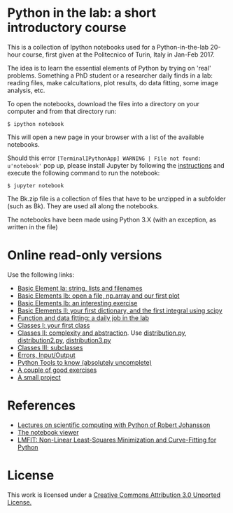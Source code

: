 Python in the lab: a short introductory course
==============================================

This is a collection of Ipython notebooks used for a Python-in-the-lab 20-hour course, first given at the Politecnico of Turin, Italy in Jan-Feb 2017.

The idea is to learn the essential elements of Python by trying on 'real' problems. Something a PhD student or a researcher daily finds in a lab: reading files, make calcultations, plot results, do data fitting, some image analysis, etc.

To open the notebooks, download the files into a directory on your computer and from that directory run:

    $ ipython notebook

This will open a new page in your browser with a list of the available notebooks.

Should this error `[TerminalIPythonApp] WARNING | File not found: u'notebook'` pop up, please install Jupyter by following the [instructions](http://jupyter.readthedocs.io/en/latest/install.html) and execute the following command to run the notebook:

    $ jupyter notebook

The Bk.zip file is a collection of files that have to be unzipped in a subfolder (such as Bk). They are used all along the notebooks.

The notebooks have been made using Python 3.X (with an exception, as written in the file)


Online read-only versions
=========================

Use the following links:

* [Basic Element Ia: string, lists and filenames](http://nbviewer.ipython.org/urls/raw.github.com/gdurin/Python-in-the-lab/master/Py_lectures_01_basicElements_a.ipynb)
* [Basic Elements Ib: open a file, np.array and our first plot](http://nbviewer.ipython.org/urls/raw.github.com/gdurin/Python-in-the-lab/master/Py_lectures_01_basicElements_b.ipynb)
* [Basic Elements Ib: an interesting exercise](http://nbviewer.ipython.org/urls/raw.github.com/gdurin/Python-in-the-lab/master/Py_lectures_01_basicElements_exercise.ipynb)
* [Basic Elements II: your first dictionary, and the first integral using scipy](http://nbviewer.ipython.org/urls/raw.github.com/gdurin/Python-in-the-lab/master/Py_lectures_02_basicElements.ipynb)
* [Function and data fitting: a daily job in the lab](http://nbviewer.ipython.org/urls/raw.github.com/gdurin/Python-in-the-lab/master/Py_lectures_03_Functions_and_data_fitting.ipynb)
* [Classes I: your first class](http://nbviewer.ipython.org/urls/raw.github.com/gdurin/Python-in-the-lab/master/Py_lectures_04_Classes_a.ipynb)
* [Classes II: complexity and abstraction](http://nbviewer.ipython.org/urls/raw.github.com/gdurin/Python-in-the-lab/master/Py_lectures_04_Classes_b.ipynb). Use [distribution.py](https://github.com/gdurin/Python-in-the-lab/blob/master/distributions.py), [distribution2.py](https://github.com/gdurin/Python-in-the-lab/blob/master/distributions2.py), [distribution3.py](https://github.com/gdurin/Python-in-the-lab/blob/master/distributions3.py) 
* [Classes III: subclasses](http://nbviewer.ipython.org/urls/raw.github.com/gdurin/Python-in-the-lab/master/Py_lectures_04_Classes_c.ipynb)
* [Errors, Input/Output](http://nbviewer.ipython.org/urls/raw.github.com/gdurin/Python-in-the-lab/master/Py_lectures_05_Errors_IO_tools_a.ipynb)
* [Python Tools to know (absolutely uncomplete)](http://nbviewer.ipython.org/urls/raw.github.com/gdurin/Python-in-the-lab/master/Py_lectures_05_Errors_IO_tools_b.ipynb)
* [A couple of good exercises](http://nbviewer.ipython.org/urls/raw.github.com/gdurin/Python-in-the-lab/master/Py_lectures_06_Problems.ipynb)
* [A small project](http://nbviewer.ipython.org/urls/raw.github.com/gdurin/Python-in-the-lab/master/Py_lectures_07_A_small_project.ipynb)

References
==========
* [Lectures on scientific computing with Python of Robert Johansson](https://github.com/jrjohansson/scientific-python-lectures)
* [The notebook viewer](http://nbviewer.jupyter.org/)
* [LMFIT: Non-Linear Least-Squares Minimization and Curve-Fitting for Python](https://lmfit.github.io/lmfit-py/model.html)

License
=======
This work is licensed under a [Creative Commons Attribution 3.0 Unported License.](http://creativecommons.org/licenses/by/3.0/)
